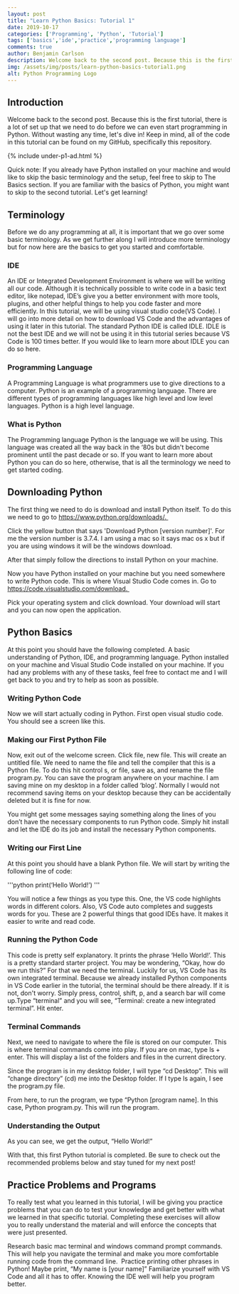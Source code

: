 ```yaml
---
layout: post
title: "Learn Python Basics: Tutorial 1"
date: 2019-10-17
categories: ['Programming', 'Python', 'Tutorial']
tags: ['basics','ide','practice','programming language']
comments: true
author: Benjamin Carlson
description: Welcome back to the second post. Because this is the first tutorial, there is a lot of set up that we need to do before we can even start programming in Python...
img: /assets/img/posts/learn-python-basics-tutorial1.png
alt: Python Programming Logo
---
```


## Introduction

Welcome back to the second post. Because this is the first tutorial, there is a lot of set up that we need to do before we can even start programming in Python. Without wasting any time, let's dive in! Keep in mind, all of the code in this tutorial can be found on my GitHub, specifically this repository.

{% include under-p1-ad.html %}

Quick note: If you already have Python installed on your machine and would like to skip the basic terminology and the setup, feel free to skip to The Basics section. If you are familiar with the basics of Python, you might want to skip to the second tutorial. Let's get learning!

## Terminology

Before we do any programming at all, it is important that we go over some basic terminology. As we get further along I will introduce more terminology but for now here are the basics to get you started and comfortable.

### IDE

An IDE or Integrated Development Environment is where we will be writing all our code. Although it is technically possible to write code in a basic text editor, like notepad, IDE’s give you a better environment with more tools, plugins, and other helpful things to help you code faster and more efficiently. In this tutorial, we will be using visual studio code(VS Code). I will go into more detail on how to download VS Code and the advantages of using it later in this tutorial. The standard Python IDE is called IDLE. IDLE is not the best IDE and we will not be using it in this tutorial series because VS Code is 100 times better. If you would like to learn more about IDLE you can do so here. 

### Programming Language

A Programming Language is what programmers use to give directions to a computer. Python is an example of a programming language. There are different types of programming languages like high level and low level languages. Python is a high level language. 

### What is Python

The Programming language Python is the language we will be using. This language was created all the way back in the ‘80s but didn't become prominent until the past decade or so. If you want to learn more about Python you can do so here, otherwise, that is all the terminology we need to get started coding.

## Downloading Python

The first thing we need to do is download and install Python itself. To do this we need to go to https://www.python.org/downloads/. 

Click the yellow button that says 'Download Python [version number]'. For me the version number is 3.7.4. I am using a mac so it says mac os x but if you are using windows it will be the windows download. 

After that simply follow the directions to install Python on your machine. 

Now you have Python installed on your machine but you need somewhere to write Python code. This is where Visual Studio Code comes in. Go to https://code.visualstudio.com/download. 

Pick your operating system and click download. Your download will start and you can now open the application.   

## Python Basics

At this point you should have the following completed. A basic understanding of Python, IDE, and programming language. Python installed on your machine and Visual Studio Code installed on your machine. If you had any problems with any of these tasks, feel free to contact me and I will get back to you and try to help as soon as possible.

### Writing Python Code

Now we will start actually coding in Python. First open visual studio code. You should see a screen like this. 

### Making our First Python File

Now, exit out of the welcome screen. Click file, new file. This will create an untitled file. We need to name the file and tell the compiler that this is a Python file. To do this hit control s, or file, save as, and rename the file program.py. You can save the program anywhere on your machine. I am saving mine on my desktop in a folder called ‘blog’. Normally I would not recommend saving items on your desktop because they can be accidentally deleted but it is fine for now.

You might get some messages saying something along the lines of you don’t have the necessary components to run Python code. Simply hit install and let the IDE do its job and install the necessary Python components.

### Writing our First Line

At this point you should have a blank Python file. We will start by writing the following line of code:

'''python
print(‘Hello World!’)
'''

You will notice a few things as you type this. One, the VS code highlights words in different colors. Also, VS Code auto completes and suggests words for you. These are 2 powerful things that good IDEs have. It makes it easier to write and read code.

### Running the Python Code

This code is pretty self explanatory. It prints the phrase ‘Hello World!’. This is a pretty standard starter project. You may be wondering, “Okay, how do we run this?” For that we need the terminal. Luckily for us, VS Code has its own integrated terminal. Because we already installed Python components in VS Code earlier in the tutorial, the terminal should be there already. If it is not, don't worry. Simply press, control, shift, p, and a search bar will come up.Type “terminal” and you will see, “Terminal: create a new integrated terminal”. Hit enter. 

### Terminal Commands

Next, we need to navigate to where the file is stored on our computer. This is where terminal commands come into play. If you are on mac, type ls + enter. This will display a list of the folders and files in the current directory.

Since the program is in my desktop folder, I will type “cd Desktop”. This will
“change directory” (cd) me into the Desktop folder. If I type ls again, I see the program.py file.

From here, to run the program, we type “Python [program name]. In this case, Python program.py. This will run the program.

### Understanding the Output

As you can see, we get the output, “Hello World!” 

With that, this first Python tutorial is completed. Be sure to check out the recommended problems below and stay tuned for my next post!

## Practice Problems and Programs

To really test what you learned in this tutorial, I will be giving you practice problems that you can do to test your knowledge and get better with what we learned in that specific tutorial. Completing these exercises will allow you to really understand the material and will enforce the concepts that were just presented. 

Research basic mac terminal and windows command prompt commands. This will help you navigate the terminal and make you more comfortable running code from the command line. 
Practice printing other phrases in Python! Maybe print, “My name is [your name]”
Familiarize yourself with VS Code and all it has to offer. Knowing the IDE well will help you program better. 
